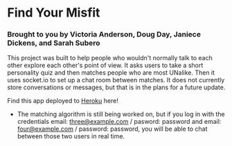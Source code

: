 # Find Your Misfit
### Brought to you by Victoria Anderson, Doug Day, Janiece Dickens, and Sarah Subero

This project was built to help people who wouldn't normally talk to each other explore each other's point of view. It asks users to take a short personality quiz and then matches people who are most UNalike. Then it uses socket.io to set up a chat room between matches. It does not currently store conversations or messages, but that is in the plans for a future update.

Find this app deployed to [Heroku](https://find-your-misfit.herokuapp.com) here!

* The matching algorithm is still being worked on, but if you log in with the credentials email: three@example.com / pasword: password and email: four@example.com / password: password, you will be able to chat between those two users in real time.
